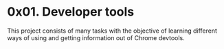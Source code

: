 # 0x01. Developer tools
This project consists of many tasks with the objective of learning different ways of using and getting information out of Chrome devtools.

